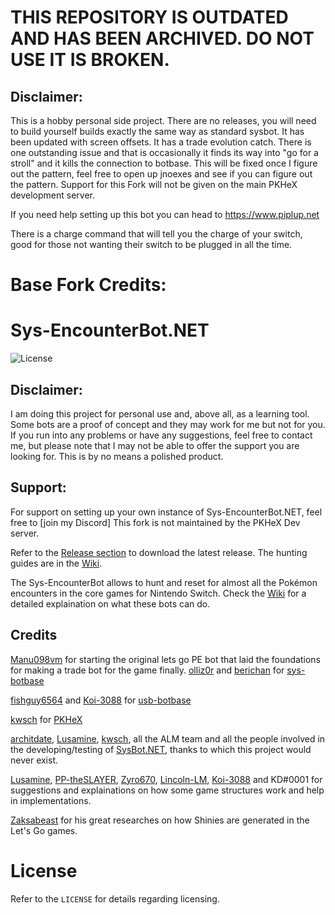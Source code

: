 # THIS REPOSITORY IS OUTDATED AND HAS BEEN ARCHIVED. DO NOT USE IT IS BROKEN.

## Disclaimer: 
This is a hobby personal side project. There are no releases, you will need to build yourself builds exactly the same way as standard sysbot. It has been updated with screen offsets. It has a trade evolution catch. There is one outstanding issue and that is occasionally it finds its way into "go for a stroll" and it kills the connection to botbase. This will be fixed once I figure out the pattern, feel free to open up jnoexes and see if you can figure out the pattern. Support for this Fork will not be given on the main PKHeX development server. 


If you need help setting up this bot you can head to https://www.piplup.net 

There is a charge command that will tell you the charge of your switch, good for those not wanting their switch to be plugged in all the time.


# Base Fork Credits:


# Sys-EncounterBot.NET
![License](https://img.shields.io/badge/License-AGPLv3-blue.svg)

## Disclaimer:
I am doing this project for personal use and, above all, as a learning tool. Some bots are a proof of concept and they may work for me but not for you. If you run into any problems or have any suggestions, feel free to contact me, but please note that I may not be able to offer the support you are looking for. This is by no means a polished product.
## Support:
For support on setting up your own instance of Sys-EncounterBot.NET, feel free to [join my Discord]
This fork is not maintained by the PKHeX Dev server.

Refer to the [Release section](https://github.com/Manu098vm/Sys-EncounterBot.NET/releases) to download the latest release.
The hunting guides are in the [Wiki](https://github.com/Manu098vm/Sys-EncounterBot.NET/wiki).

The Sys-EncounterBot allows to hunt and reset for almost all the Pokémon encounters in the core games for Nintendo Switch.
Check the [Wiki](https://github.com/Manu098vm/Sys-EncounterBot.NET/wiki) for a detailed explaination on what these bots can do.

## Credits
[Manu098vm](https://github.com/Manu098vm) for starting the original lets go PE bot that laid the foundations for making a trade bot for the game finally.
[olliz0r](https://github.com/olliz0r) and [berichan](https://github.com/berichan) for [sys-botbase](https://github.com/olliz0r/sys-botbase)

[fishguy6564](https://github.com/fishguy6564) and [Koi-3088](https://github.com/Koi-3088) for [usb-botbase](https://github.com/fishguy6564/USB-Botbase)

[kwsch](https://github.com/kwsch) for [PKHeX](https://github.com/kwsch/PKHeX)

[architdate](https://github.com/architdate), [Lusamine](https://github.com/Lusamine), [kwsch](https://github.com/kwsch), all the ALM team and all the people involved in the developing/testing of [SysBot.NET](https://github.com/kwsch/SysBot.NET), thanks to which this project would never exist.

[Lusamine](https://github.com/Lusamine), [PP-theSLAYER](https://github.com/PP-theSLAYER), [Zyro670](https://github.com/zyro670), [Lincoln-LM](https://github.com/Lincoln-LM), [Koi-3088](https://github.com/Koi-3088) and KD#0001 for suggestions and explainations on how some game structures work and help in implementations.

[Zaksabeast](https://github.com/zaksabeast) for his great researches on how Shinies are generated in the Let's Go games.

# License
Refer to the `LICENSE` for details regarding licensing.

